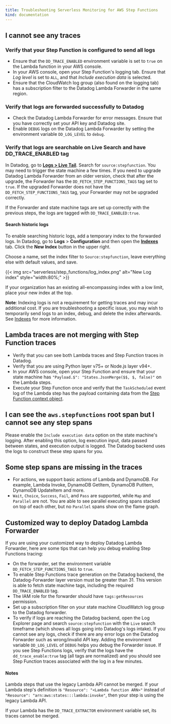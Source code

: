 ```yaml
---
title: Troubleshooting Serverless Monitoring for AWS Step Functions
kind: documentation
---
```


## I cannot see any traces

### Verify that your Step Function is configured to send all logs

- Ensure that the `DD_TRACE_ENABLED` environment variable is set to `true` on the Lambda function in your AWS console.
- In your AWS console, open your Step Function's logging tab. Ensure that _Log level_ is set to `ALL`, and that _Include execution data_ is selected.
- Ensure that the CloudWatch log group (also found on the logging tab) has a subscription filter to the Datadog Lambda Forwarder in the same region.

### Verify that logs are forwarded successfully to Datadog
- Check the Datadog Lambda Forwarder for error messages. Ensure that you have correctly set your API key and Datadog site.
- Enable `DEBUG` logs on the Datadog Lambda Forwarder by setting the environment variable `DD_LOG_LEVEL` to `debug`.

### Verify that logs are searchable on Live Search and have DD_TRACE_ENABLED tag
In Datadog, go to [**Logs > Live Tail**][2]. Search for `source:stepfunction`. You may need to trigger the state machine a few times. If you need to upgrade Datadog Lambda Forwarder from an older version, check that after the upgrade, the Forwarder has the `DD_FETCH_STEP_FUNCTIONS_TAGS` tag set to `true`. If the upgraded Forwarder does not have the `DD_FETCH_STEP_FUNCTIONS_TAGS` tag, your Forwarder may not be upgraded correctly. 

If the Forwarder and state machine tags are set up correctly with the previous steps, the logs are tagged with `DD_TRACE_EANBLED:true`.

#### Search historic logs
To enable searching historic logs, add a temporary index to the forwarded logs. In Datadog, go to **Logs** > **Configuration** and then open the [**Indexes**][4] tab. Click the **New Index** button in the upper right.

Choose a name, set the index filter to `Source:stepfunction`, leave everything else with default values, and save.

{{< img src="serverless/step_functions/log_index.png" alt="New Log index" style="width:80%;" >}}

If your organization has an existing all-encompassing index with a low limit, place your new index at the top.

**Note**: Indexing logs is not a requirement for getting traces and may incur additional cost. If you are troubleshooting a specific issue, you may wish to temporarily send logs to an index, debug, and delete the index afterwards. See [Indexes][6] for more information.

## Lambda traces are not merging with Step Function traces
- Verify that you can see both Lambda traces and Step Function traces in Datadog.
- Verify that you are using Python layer v75+ or Node.js layer v94+.
- In your AWS console, open your Step Function and ensure that your state machine has `"Payload.$": "States.JsonMerge($$, $, false)"` on the Lambda steps.
- Execute your Step Function once and verify that the `TaskScheduled` event log of the Lambda step has the payload containing data from the [Step Function context object][3].

## I can see the `aws.stepfunctions` root span but I cannot see any step spans
Please enable the `Include execution data` option on the state machine's logging. After enabling this option, log execution input, data passed between states, and execution output is logged. The Datadog backend uses the logs to construct these step spans for you.

## Some step spans are missing in the traces
- For actions, we support basic actions of Lambda and DynamoDB. For example, Lambda Invoke, DynamoDB GetItem, DynamoDB PutItem, DynamoDB UpdateItem and more.
- `Wait`, `Choice`, `Success`, `Fail`, and `Pass` are supported, while `Map` and `Parallel` are not. You are able to see parallel executing spans stacked on top of each other, but no `Parallel` spans show on the flame graph.

## Customized way to deploy Datadog Lambda Forwarder
If you are using your customized way to deploy Datadog Lambda Forwarder, here are some tips that can help you debug enabling Step Functions tracing:
- On the forwarder, set the environment variable `DD_FETCH_STEP_FUNCTIONS_TAGS` to `true`. 
- To enable Step Functions trace generation on the Datadog backend, the Datadog-Forwarder layer version must be greater than 31. This version is able to fetch state machine tags, including the required `DD_TRACE_ENABLED` tag.
- The IAM role for the forwarder should have `tags:getResources` permission.
- Set up a subscription filter on your state machine CloudWatch log group to the Datadog forwarder.
- To verify if logs are reaching the Datadog backend, open the Log Explorer page and search `source:stepfunction` with the `Live` search timeframe (which shows all logs going into Datadog's logs intake). If you cannot see any logs, check if there are any error logs on the Datadog Forwarder such as wrong/invalid API key. Adding the environment variable `DD_LOG_LEVEL` of `DEBUG` helps you debug the Forwarder issue. If you see Step Functions logs, verify that the logs have the `dd_trace_enable:true` tag (all tags are normalized) and you should see Step Function traces associated with the log in a few minutes.


#### Notes
Lambda steps that use the legacy Lambda API cannot be merged. If your Lambda step's definition is `"Resource": "<Lambda function ARN>"` instead of `"Resource": "arn:aws:states:::lambda:invoke"`, then your step is using the legacy Lambda API.

If your Lambda has the `DD_TRACE_EXTRACTOR` environment variable set, its traces cannot be merged.

[1]: https://app.datadoghq.com/logs
[2]: https://app.datadoghq.com/logs/livetail
[3]: https://docs.aws.amazon.com/step-functions/latest/dg/input-output-contextobject.html
[4]: https://app.datadoghq.com/logs/pipelines/indexes
[6]: /logs/log_configuration/indexes/
